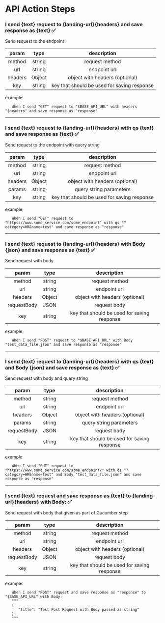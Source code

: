 # API Action Steps

### I send {text} request to {landing-url}{headers} and save response as {text} &#9989;

Send request to the endpoint

| param  |  type  |   description                               |
|:-----: |:------:|:---------------:                            |
| method | string | request method                              |
| url    | string | endpoint url                                |
| headers| Object | object with headers (optional)              |
| key    | string | key that should be used for saving response |
example:
```gherkin
   When I send "GET" request to "$BASE_API_URL" with headers "$headers" and save response as "response"
```
---
### I send {text} request to {landing-url}{headers} with qs {text} and save response as {text} &#9989;

Send request to the endpoint with query string

| param  |  type  |   description                               |
|:-----: |:------:|:---------------:                            |
| method | string | request method                              |
| url    | string | endpoint url                                |
| headers| Object | object with headers (optional)              |
| params | string | query string parameters                     |
| key    | string | key that should be used for saving response |
example:
```gherkin
   When I send "GET" request to "https://www.some_service.com/some_endpoint" with qs "?category=HR&name=test" and save response as "response"
```
---
### I send {text} request to {landing-url}{headers} with Body {json} and save response as {text} &#9989;

Send request with body

| param       |  type  |   description                               |
|:-----:      |:------:|:---------------:                            |
| method      | string | request method                              |
| url         | string | endpoint url                                |
| headers     | Object | object with headers (optional)              |
| requestBody | JSON   | request body                                |
| key         | string | key that should be used for saving response |
example:
```gherkin
   When I send "POST" request to "$BASE_API_URL" with Body "test_data_file.json" and save response as "response"
```
---
### I send {text} request to {landing-url}{headers} with qs {text} and Body {json} and save response as {text} &#9989;

Send request with body and query string

| param       |  type  |   description                               |
|:-----:      |:------:|:---------------:                            |
| method      | string | request method                              |
| url         | string | endpoint url                                |
| headers     | Object | object with headers (optional)              |
| params      | string | query string parameters                     |
| requestBody | JSON   | request body                                |
| key         | string | key that should be used for saving response |
example:
```gherkin
   When I send "PUT" request to "https://www.some_service.com/some_endpoint/" with qs "?category=HR&name=test" and Body "test_data_file.json" and save response as "response"
```
---
### I send {text} request and save response as {text} to {landing-url}{headers} with Body: &#9989;

Send request with body that given as part of Cucumber step

| param       |  type  |   description                               |
|:-----:      |:------:|:---------------:                            |
| method      | string | request method                              |
| url         | string | endpoint url                                |
| headers     | Object | object with headers (optional)              |
| requestBody | JSON   | request body                                |
| key         | string | key that should be used for saving response |
example:
```gherkin
   When I send "POST" request and save response as "response" to "$BASE_API_URL" with Body:
   """
   {
      "title": "Test Post Request with Body passed as string"
   }
   """
```
